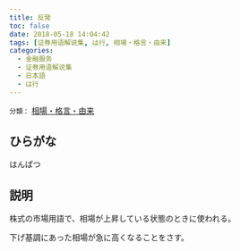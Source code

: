 ```yaml
---
title: 反発
toc: false
date: 2018-05-18 14:04:42
tags: [证券用语解说集, は行, 相場・格言・由来]
categories:
  - 金融服务
  - 证券用语解说集
  - 日本語
  - は行
---
```


`分類：` [相場・格言・由来](/tags/相場・格言・由来/)

## ひらがな

はんぱつ

## 説明

株式の市場用語で、相場が上昇している状態のときに使われる。

下げ基調にあった相場が急に高くなることをさす。
